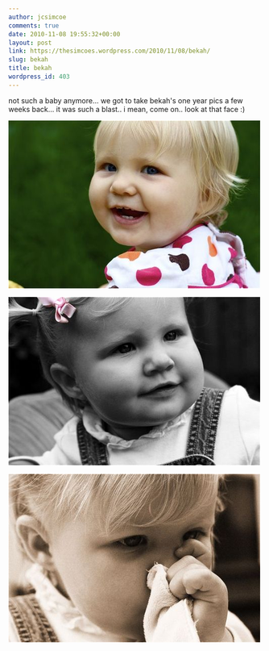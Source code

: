 ```yaml
---
author: jcsimcoe
comments: true
date: 2010-11-08 19:55:32+00:00
layout: post
link: https://thesimcoes.wordpress.com/2010/11/08/bekah/
slug: bekah
title: bekah
wordpress_id: 403
---
```


not such a baby anymore… we got to take bekah's one year pics a few weeks back… it was such a blast.. i mean, come on.. look at that face :)




![](/public/assets/tumblr_lbl0nneZhp1qb8l8q.jpg)




![](/public/assets/tumblr_lbl0o20SqU1qb8l8q.jpg)




![](/public/assets/tumblr_lbl0ofQkmx1qb8l8q.jpg)
